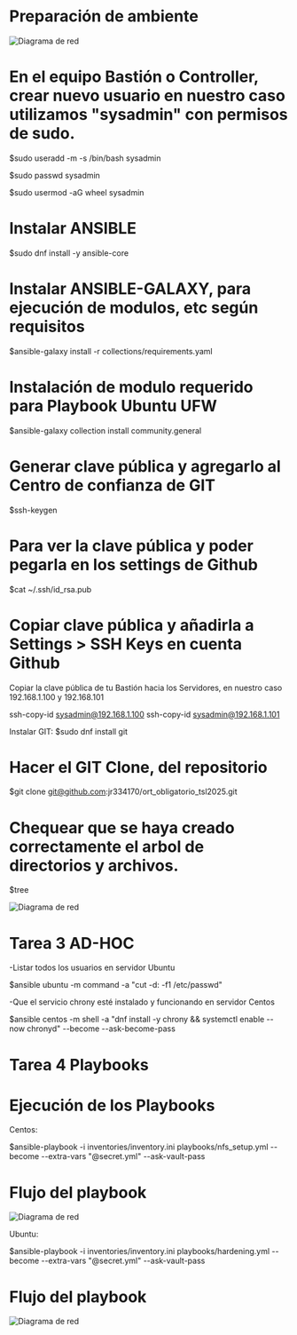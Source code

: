 # Preparación de ambiente

![Diagrama de red](docs/img/Diagrama_red.jpg)

# En el equipo Bastión o Controller, crear nuevo usuario en nuestro caso utilizamos "sysadmin" con permisos de sudo.

$sudo useradd -m -s /bin/bash sysadmin

$sudo passwd sysadmin

$sudo usermod -aG wheel sysadmin

# Instalar ANSIBLE

$sudo dnf install -y ansible-core

# Instalar ANSIBLE-GALAXY, para ejecución de modulos, etc según requisitos

$ansible-galaxy install -r collections/requirements.yaml

# Instalación de modulo requerido para Playbook Ubuntu UFW

$ansible-galaxy collection install community.general

# Generar clave pública y agregarlo al Centro de confianza de GIT

$ssh-keygen

# Para ver la clave pública y poder pegarla en los settings de Github

$cat ~/.ssh/id_rsa.pub

# Copiar clave pública y añadirla a Settings > SSH Keys en cuenta Github

Copiar la clave pública de tu Bastión hacia los Servidores, en nuestro caso 192.168.1.100 y 192.168.101

ssh-copy-id sysadmin@192.168.1.100
ssh-copy-id sysadmin@192.168.1.101

Instalar GIT:
$sudo dnf install git

# Hacer el GIT Clone, del repositorio


$git clone git@github.com:jr334170/ort_obligatorio_tsl2025.git

# Chequear que se haya creado correctamente el arbol de directorios y archivos.

$tree

![Diagrama de red](docs/img/Diagrama_arbol.jpg)

# Tarea 3 AD-HOC

-Listar todos los usuarios en servidor Ubuntu


$ansible ubuntu -m command -a "cut -d: -f1 /etc/passwd"


-Que el servicio chrony esté instalado y funcionando en servidor Centos


$ansible centos -m shell -a "dnf install -y chrony && systemctl enable --now chronyd" --become --ask-become-pass


# Tarea 4 Playbooks


# Ejecución de los Playbooks

Centos:


 $ansible-playbook -i inventories/inventory.ini playbooks/nfs_setup.yml --become --extra-vars "@secret.yml" --ask-vault-pass

# Flujo del playbook


![Diagrama de red](docs/img/Diagrama_playbook_centos.jpg)




Ubuntu:


 $ansible-playbook -i inventories/inventory.ini playbooks/hardening.yml --become --extra-vars "@secret.yml" --ask-vault-pass

# Flujo del playbook


![Diagrama de red](docs/img/Diagrama_playbook_ubuntu.jpg)

